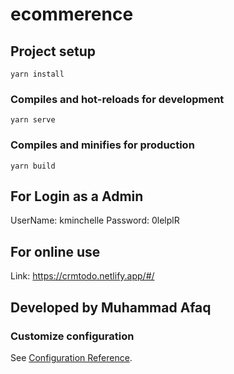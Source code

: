 # ecommerence

## Project setup
```
yarn install
```

### Compiles and hot-reloads for development
```
yarn serve
```

### Compiles and minifies for production
```
yarn build
```
## For Login as a Admin

UserName: kminchelle
Password: 0lelplR



## For online use

Link: https://crmtodo.netlify.app/#/

## Developed by Muhammad Afaq

### Customize configuration
See [Configuration Reference](https://cli.vuejs.org/config/).
